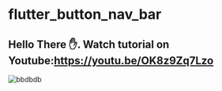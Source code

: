 # flutter_button_nav_bar

Hello There ✋.
Watch tutorial on Youtube:https://youtu.be/OK8z9Zq7Lzo
-
![bbdbdb](https://user-images.githubusercontent.com/78899995/191830550-710ed490-185d-4da9-96b0-9d31ea12a7c1.jpg)
